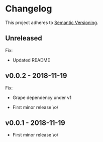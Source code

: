 Changelog
=========

This project adheres to [Semantic Versioning](http://semver.org/).

Unreleased
----------
Fix:
  - Updated README

v0.0.2 - 2018-11-19
-------------------
Fix:
  - Grape dependency under v1

- First minor release \o/

v0.0.1 - 2018-11-19
-------------------

- First minor release \o/
